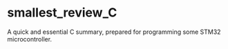 # smallest_review_C
A quick and essential C summary, prepared for programming some STM32 microcontroller.
